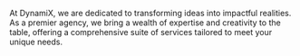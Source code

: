 At DynamiX, we are dedicated to transforming ideas into impactful realities. As a premier agency, we bring a wealth of expertise and creativity to the table, offering a comprehensive suite of services tailored to meet your unique needs.
